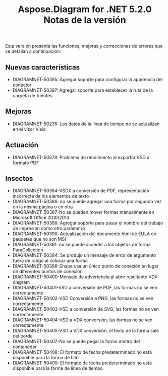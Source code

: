﻿---
title: Aspose.Diagram for .NET 5.2.0 Notas de la versión
type: docs
weight: 80
url: /es/net/aspose-diagram-for-net-5-2-0-release-notes/
---
Esta versión presenta las funciones, mejoras y correcciones de errores que se detallan a continuación:
## **Nuevas características**
- DIAGRAMNET-50395: Agregar soporte para configurar la apariencia del conector
- DIAGRAMNET-50397: Agregar soporte para establecer la ruta de la carpeta de fuentes
## **Mejoras**
- DIAGRAMNET-50235: Los datos de la línea de tiempo no se actualizan en el visor Visio
## **Actuación**
- DIAGRAMNET-50378: Problema de rendimiento al exportar VSD a formato PDF
## **Insectos**
- DIAGRAMNET-50364-VSDX a conversión de PDF, representación incorrecta de los elementos de texto
- DIAGRAMNET-50386: no se puede agregar una forma por segunda vez en la misma página o en otra
- DIAGRAMNET-50387-No se pueden mover formas manualmente en Microsoft Office 2010/2013
- DIAGRAMNET-50388: Agregar soporte para pasar el nombre del trabajo de impresión como otro parámetro
- DIAGRAMNET-50390: Actualización del documento html de EULA en paquetes que no son MSI
- DIAGRAMNET-50391: no se puede acceder a los objetos de forma ParaCollection
- DIAGRAMNET-50394: Se produjo un mensaje de error de argumento fuera de rango al colocar una forma
- DIAGRAMNET-50398-Shape usa un único punto de conexión en lugar de diferentes puntos de conexión
- DIAGRAMNET-50400-Mensaje de advertencia al abrir resultante VDX diagram
- DIAGRAMNET-50401-VSD a conversión de PDF, las formas no se ven correctamente
- DIAGRAMNET-50402-VSD Conversión a PNG, las formas no se ven correctamente
- DIAGRAMNET-50403-VSD a conversión de SVG, las formas no se ven correctamente
- DIAGRAMNET-50404-VSD a VDX conversión, las formas no se ven correctamente
- DIAGRAMNET-50405-VSD a VDX conversión, el texto de la forma sale del borde
- DIAGRAMNET-50407-No se puede pegar la forma dentro del contenedor
- DIAGRAMNET-50408: El formato de fecha predeterminado no está disponible para la forma de hito
- DIAGRAMNET-50409: El formato de fecha predeterminado no está disponible para la forma de línea de tiempo
